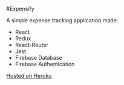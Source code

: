 #Expensify

A simple expense tracking application made:

- React
- Redux
- React-Router
- Jest
- Firebase Database
- Firebase Authentication

[Hosted on Heroku](https://classique-saucisson-27080.herokuapp.com)
